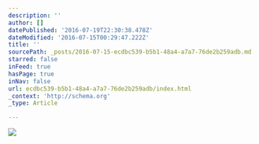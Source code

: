 ```yaml
---
description: ''
author: []
datePublished: '2016-07-19T22:30:38.478Z'
dateModified: '2016-07-15T00:29:47.222Z'
title: ''
sourcePath: _posts/2016-07-15-ecdbc539-b5b1-48a4-a7a7-76de2b259adb.md
starred: false
inFeed: true
hasPage: true
inNav: false
url: ecdbc539-b5b1-48a4-a7a7-76de2b259adb/index.html
_context: 'http://schema.org'
_type: Article

---
```

![](https://the-grid-user-content.s3-us-west-2.amazonaws.com/09fc3399-871f-4255-a0a2-99dece244462.jpg)